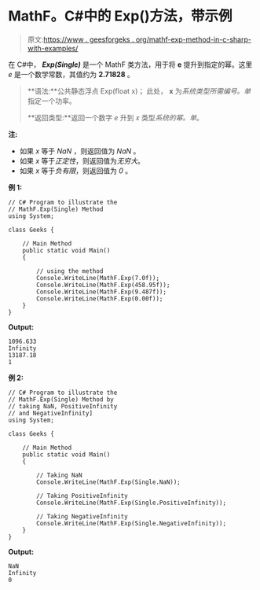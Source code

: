 # MathF。C#中的 Exp()方法，带示例

> 原文:[https://www . geesforgeks . org/mathf-exp-method-in-c-sharp-with-examples/](https://www.geeksforgeeks.org/mathf-exp-method-in-c-sharp-with-examples/)

在 C#中， ***Exp(Single)*** 是一个 MathF 类方法，用于将 **e** 提升到指定的幂。这里 *e* 是一个数学常数，其值约为 **2.71828** 。

> **语法:**公共静态浮点 Exp(float x)；
> 此处， **x** 为*系统类型所需编号。单*指定一个功率。
> 
> **返回类型:**返回一个数字 *e* 升到 *x* 类型*系统的幂。单*。

**注:**

*   如果 *x* 等于 *NaN* ，则返回值为 *NaN* 。
*   如果 *x* 等于*正定性*，则返回值为*无穷大*。
*   如果 *x* 等于*负有限*，则返回值为 *0* 。

**例 1:**

```
// C# Program to illustrate the
// MathF.Exp(Single) Method
using System;

class Geeks {

    // Main Method
    public static void Main()
    {

        // using the method
        Console.WriteLine(MathF.Exp(7.0f));
        Console.WriteLine(MathF.Exp(458.95f));
        Console.WriteLine(MathF.Exp(9.487f));
        Console.WriteLine(MathF.Exp(0.00f));
    }
}
```

**Output:**

```
1096.633
Infinity
13187.18
1

```

**例 2:**

```
// C# Program to illustrate the
// MathF.Exp(Single) Method by
// taking NaN, PositiveInfinity
// and NegativeInfinity]
using System;

class Geeks {

    // Main Method
    public static void Main()
    {

        // Taking NaN
        Console.WriteLine(MathF.Exp(Single.NaN));

        // Taking PositiveInfinity
        Console.WriteLine(MathF.Exp(Single.PositiveInfinity));

        // Taking NegativeInfinity
        Console.WriteLine(MathF.Exp(Single.NegativeInfinity));
    }
}
```

**Output:**

```
NaN
Infinity
0

```